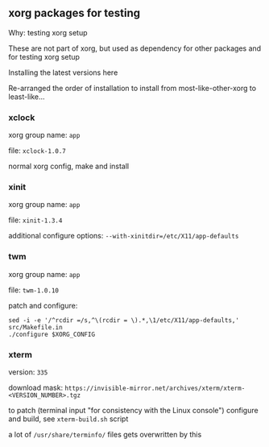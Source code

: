 ## xorg packages for testing

Why: testing xorg setup

These are not part of xorg, but used as dependency for other packages and for testing xorg setup

Installing the latest versions here

Re-arranged the order of installation to install from most-like-other-xorg to least-like...


### xclock

xorg group name: `app`

file: `xclock-1.0.7`

normal xorg config, make and install


### xinit

xorg group name: `app`

file: `xinit-1.3.4`

additional configure options: `--with-xinitdir=/etc/X11/app-defaults`


### twm

xorg group name: `app`

file: `twm-1.0.10`

patch and configure:

```
sed -i -e '/^rcdir =/s,^\(rcdir = \).*,\1/etc/X11/app-defaults,' src/Makefile.in
./configure $XORG_CONFIG
```


### xterm

version: `335`

download mask: `https://invisible-mirror.net/archives/xterm/xterm-<VERSION_NUMBER>.tgz`

to patch (terminal input "for consistency with the Linux console") configure and build, see `xterm-build.sh` script

a lot of `/usr/share/terminfo/` files gets overwritten by this
